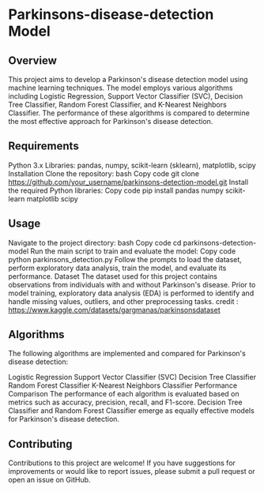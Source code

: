 # Parkinsons-disease-detection Model
## Overview
This project aims to develop a Parkinson's disease detection model using machine learning techniques. The model employs various algorithms including Logistic Regression, Support Vector Classifier (SVC), Decision Tree Classifier, Random Forest Classifier, and K-Nearest Neighbors Classifier. The performance of these algorithms is compared to determine the most effective approach for Parkinson's disease detection.

## Requirements
Python 3.x
Libraries: pandas, numpy, scikit-learn (sklearn), matplotlib, scipy
Installation
Clone the repository:
bash
Copy code
git clone https://github.com/your_username/parkinsons-detection-model.git
Install the required Python libraries:
Copy code
pip install pandas numpy scikit-learn matplotlib scipy
## Usage
Navigate to the project directory:
bash
Copy code
cd parkinsons-detection-model
Run the main script to train and evaluate the model:
Copy code
python parkinsons_detection.py
Follow the prompts to load the dataset, perform exploratory data analysis, train the model, and evaluate its performance.
Dataset
The dataset used for this project contains observations from individuals with and without Parkinson's disease. Prior to model training, exploratory data analysis (EDA) is performed to identify and handle missing values, outliers, and other preprocessing tasks.
credit : https://www.kaggle.com/datasets/gargmanas/parkinsonsdataset

## Algorithms
The following algorithms are implemented and compared for Parkinson's disease detection:

Logistic Regression
Support Vector Classifier (SVC)
Decision Tree Classifier
Random Forest Classifier
K-Nearest Neighbors Classifier
Performance Comparison
The performance of each algorithm is evaluated based on metrics such as accuracy, precision, recall, and F1-score. Decision Tree Classifier and Random Forest Classifier emerge as equally effective models for Parkinson's disease detection.

## Contributing
Contributions to this project are welcome! If you have suggestions for improvements or would like to report issues, please submit a pull request or open an issue on GitHub.
